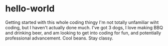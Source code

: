 # hello-world
Getting started with this whole coding thingy
I'm not totally unfamiliar wiht coding, but I haven't actually done much.
I've got 3 dogs, I love making BBQ and drinking beer, and am looking to get into coding for fun, and potentially professional advancement.
Cool beans.
Stay classy.
